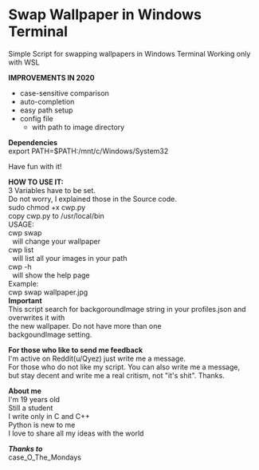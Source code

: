 # Swap Wallpaper in Windows Terminal 
Simple Script for swapping wallpapers in Windows Terminal
Working only with WSL

**IMPROVEMENTS IN 2020**  
- case-sensitive comparison
- auto-completion
- easy path setup
- config file
  - with path to image directory
  
**Dependencies**  
export PATH=$PATH:/mnt/c/Windows/System32
   
Have fun with it!


  
**HOW TO USE IT:**  
  3 Variables have to be set.  
  Do not worry, I explained those in the Source code.  
  sudo chmod +x cwp.py  
  copy cwp.py to /usr/local/bin    
  USAGE:  
  cwp swap <img>  
  &nbsp;&nbsp;will change your wallpaper  
  cwp list  
  &nbsp;&nbsp;will list all your images in your path    
  cwp -h  
  &nbsp;&nbsp;will show the help page  
  Example:  
  cwp swap wallpaper.jpg  
  **Important**  
  This script search for backgoroundImage string 
  in your profiles.json and overwrites it with  
  the new wallpaper. Do not have more than one  
  backgoundImage setting.  
  
  

**For those who like to send me feedback**  
I'm active on Reddit(u/Qyez) just write me a message.  
For those who do not like my script. You can also write me a message,  
but stay decent and write me a real critism, not "it's shit". Thanks.

**About me**  
I'm 19 years old  
Still a student  
I write only in C and C++  
Python is new to me  
I love to share all my ideas with the world
  



  ***Thanks to***  
case_O_The_Mondays
